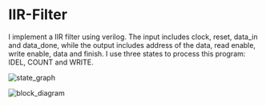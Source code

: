 # IIR-Filter

I implement a IIR filter using verilog. The input includes clock, reset, data_in and data_done, while the output includes address of the data, read enable, write enable, data and finish. I use three states to process this program: IDEL, COUNT and WRITE.

![state_graph](https://user-images.githubusercontent.com/41135423/42926719-d1dbb95a-8b64-11e8-94cf-c5b2d0be3d0a.jpg)



![block_diagram](https://user-images.githubusercontent.com/41135423/42926718-d1b6b100-8b64-11e8-823c-c907bdf42811.jpg)
